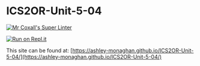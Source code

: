 # ICS2OR-Unit-5-04

[![Mr Coxall's Super Linter](https://github.com/ashley-monaghan/ICS2OR-Unit-5-04/workflows/Mr%20Coxall's%20Super%20Linter/badge.svg)](https://github.com/ashley-monaghan/ICS2OR-Unit-5-04/actions)

[![Run on Repl.it](https://repl.it/badge/github/ashley-monaghan/ICS2OR-Unit-5-04)](https://repl.it/github/ashley-monaghan/ICS2OR-Unit-5-04)

This site can be found at: [https://ashley-monaghan.github.io/ICS2OR-Unit-5-04/](https://ashley-monaghan.github.io/ICS2OR-Unit-5-04/)
